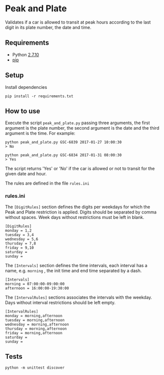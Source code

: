 # Peak and Plate

Validates if a car is allowed to transit at peak hours according to the last digit in its plate number, the date and time.

## Requirements

* Python [2.7.10](https://www.python.org/download/releases/2.7/)
* [pip](https://pypi.python.org/pypi/pip)

## Setup

Install dependencies

`pip install -r requirements.txt`

## How to use

Execute the script `peak_and_plate.py` passing three arguments, the first argument is the plate number, the second argument is the date and the third argument is the time. For example:

```
python peak_and_plate.py GSC-6839 2017-01-27 10:00:30
> No

python peak_and_plate.py GSC-6834 2017-01-31 08:00:30
> Yes

```


The script returns 'Yes' or 'No' if the car is allowed or not to transit for the given date and hour.

The rules are defined in the file `rules.ini`

### rules.ini

The `[DigitRules]` section defines the digits per weekdays for which the Peak and Plate restriction is applied. Digits should be separated by comma without spaces. Week days without restrictions must be left in blank.

```
[DigitRules]
monday = 1,2
tuesday = 3,4
wednesday = 5,6
thursday = 7,8
friday = 9,10
saturday =
sunday =
```

The `[Intervals]` section defines the time intervals, each interval has a name, e.g. `morning` , the init time and end time separated by a dash.

```
[Intervals]
morning = 07:00:00-09:00:00
afternoon = 16:00:00-19:30:00
```

The `[IntervalRules]` sections associates the intervals with the weekday. Days without interval restrictions should be left empty.


```
[IntervalRules]
monday = morning,afternoon
tuesday = morning,afternoon
wednesday = morning,afternoon
thursday = morning,afternoon
friday = morning,afternoon
saturday =
sunday =
```


## Tests

`python -m unittest discover`